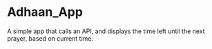 # Adhaan_App
 A simple app that calls an API, and displays the time left until the next prayer, based on current time.

